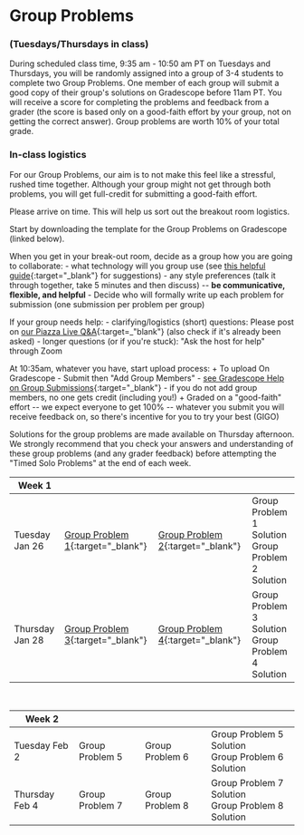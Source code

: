 # Group Problems
### (Tuesdays/Thursdays in class)

During scheduled class time, 9:35 am - 10:50 am PT on Tuesdays and Thursdays, you will be randomly assigned into a group of 3-4 students to complete two Group Problems. One member of each group will submit a good copy of their group's solutions on Gradescope before 11am PT. You will receive a score for completing the problems and feedback from a grader (the score is based only on a good-faith effort by your group, not on getting the correct answer).  Group problems are worth 10% of your total grade. 

### In-class logistics

For our Group Problems, our aim is to not make this feel like a stressful, rushed time together. Although your group might not get through both problems, you will get full-credit for submitting a good-faith effort. 

Please arrive on time. This will help us sort out the breakout room logistics. 

Start by downloading the template for the Group Problems on Gradescope (linked below). 

When you get in your break-out room, decide as a group how you are going to collaborate:
    -  what technology will you group use (see [this helpful guide](ways-to-collaborate-on-group-problems){:target="_blank"} for suggestions) 
    -  any style preferences (talk it through together, take 5 minutes and then discuss) -- **be communicative, flexible, and helpful** 
    - Decide who will formally write up each problem for submission (one submission per problem per group)
    
If your group needs help:
    - clarifying/logistics (short) questions: Please post on [our Piazza Live Q&A](https://piazza.com/hmc/spring2021/phys24){:target=_"blank"} (also check if it's already been asked)
    - longer questions (or if you're stuck): "Ask the host for help" through Zoom

At 10:35am, whatever you have, start upload process:
    + To upload On Gradescope 
        - Submit then "Add Group Members" - [see Gradescope Help on Group Submissions](https://help.gradescope.com/article/m5qz2xsnjy-student-add-group-members){:target="_blank"} - if you do not add group members, no one gets credit (including you!)
    + Graded on a "good-faith" effort -- we expect everyone to get 100% -- whatever you submit you will receive feedback on, so there's incentive for you to try your best (GIGO)


Solutions for the group problems are made available on Thursday afternoon. We strongly recommend that you check your answers and understanding of these group problems (and any grader feedback) before attempting the "Timed Solo Problems" at the end of each week. 


Week 1 |  |  | |
---| --- | -- | -- |
Tuesday Jan 26 | [Group Problem 1](https://www.gradescope.com/courses/228629/assignments/940967){:target="_blank"} | [Group Problem 2](https://www.gradescope.com/courses/228629/assignments/940972){:target="_blank"} | Group Problem 1 Solution <br> Group Problem 2 Solution
Thursday Jan 28 | [Group Problem 3](https://www.gradescope.com/courses/228629/assignments/940979){:target="_blank"} | [Group Problem 4](https://www.gradescope.com/courses/228629/assignments/940982){:target="_blank"}| Group Problem 3 Solution <br> Group Problem 4 Solution

<br>

Week 2 |  |  | |
---| --- | -- | -- |
Tuesday Feb 2 | Group Problem 5 | Group Problem 6 | Group Problem 5 Solution <br> Group Problem 6 Solution
Thursday Feb 4 | Group Problem 7 | Group Problem 8 | Group Problem 7 Solution <br> Group Problem 8 Solution

